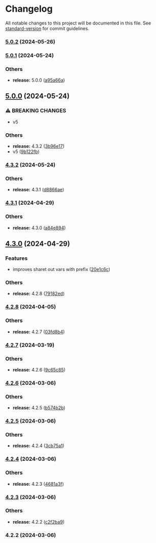 # Changelog

All notable changes to this project will be documented in this file. See [standard-version](https://github.com/conventional-changelog/standard-version) for commit guidelines.

### [5.0.2](https://github.com/alelltech/azdo-http-axios/compare/v5.0.1...v5.0.2) (2024-05-26)

### [5.0.1](https://github.com/alelltech/azdo-http-axios/compare/v5.0.0...v5.0.1) (2024-05-24)


### Others

* **release:** 5.0.0 ([a95a66a](https://github.com/alelltech/azdo-http-axios/commit/a95a66a2d447484c16f9cf1ad3eff5c93dfa1256))

## [5.0.0](https://github.com/alelltech/azdo-http-axios/compare/v4.3.2...v5.0.0) (2024-05-24)


### ⚠ BREAKING CHANGES

* v5

### Others

* **release:** 4.3.2 ([3b96e17](https://github.com/alelltech/azdo-http-axios/commit/3b96e1730753fc414460697fcbff189206b94392))
* v5 ([9b122fb](https://github.com/alelltech/azdo-http-axios/commit/9b122fb76b1a5128d01faa69d965f0fb6d8fcd22))

### [4.3.2](https://github.com/alelltech/azdo-http-axios/compare/v4.3.1...v4.3.2) (2024-05-24)


### Others

* **release:** 4.3.1 ([d8866ae](https://github.com/alelltech/azdo-http-axios/commit/d8866ae1c3c2cceec4f0c351295a47ca41fef8ad))

### [4.3.1](https://github.com/alelltech/azdo-http-axios/compare/v4.3.0...v4.3.1) (2024-04-29)


### Others

* **release:** 4.3.0 ([a84e894](https://github.com/alelltech/azdo-http-axios/commit/a84e894bc0b9f48a43cc14fd1d3795c8d92c7445))

## [4.3.0](https://github.com/alelltech/azdo-http-axios/compare/v4.2.8...v4.3.0) (2024-04-29)


### Features

* improves sharet out vars with prefix ([20e1c6c](https://github.com/alelltech/azdo-http-axios/commit/20e1c6c8505cb4e879177dfa649845a829d1fd30))


### Others

* **release:** 4.2.8 ([79182ed](https://github.com/alelltech/azdo-http-axios/commit/79182ed68674c38e41813d287d91550ee271838c))

### [4.2.8](https://github.com/alelltech/azdo-http-axios/compare/v4.2.7...v4.2.8) (2024-04-05)


### Others

* **release:** 4.2.7 ([03fd8b4](https://github.com/alelltech/azdo-http-axios/commit/03fd8b45a7a70d27abda14a9e539c34e44a182b2))

### [4.2.7](https://github.com/alelltech/azdo-http-axios/compare/v4.2.6...v4.2.7) (2024-03-19)


### Others

* **release:** 4.2.6 ([9c65c85](https://github.com/alelltech/azdo-http-axios/commit/9c65c85af2c8ba1f6d8da2e87cb1f3d826a6ca3f))

### [4.2.6](https://github.com/alelltech/azdo-http-axios/compare/v4.2.5...v4.2.6) (2024-03-06)


### Others

* **release:** 4.2.5 ([b574b2b](https://github.com/alelltech/azdo-http-axios/commit/b574b2b0f926b52b1479ef831e173b1debe4a052))

### [4.2.5](https://github.com/alelltech/azdo-http-axios/compare/v4.2.4...v4.2.5) (2024-03-06)


### Others

* **release:** 4.2.4 ([3cb75a1](https://github.com/alelltech/azdo-http-axios/commit/3cb75a1a8675924b315a8dcf0cade349013d194b))

### [4.2.4](https://github.com/alelltech/azdo-http-axios/compare/v4.2.3...v4.2.4) (2024-03-06)


### Others

* **release:** 4.2.3 ([4681a3f](https://github.com/alelltech/azdo-http-axios/commit/4681a3f4b5efaf2f57cd34bc6cb75fac3658f21f))

### [4.2.3](https://github.com/alelltech/azdo-http-axios/compare/v4.2.2...v4.2.3) (2024-03-06)


### Others

* **release:** 4.2.2 ([c2f2ba9](https://github.com/alelltech/azdo-http-axios/commit/c2f2ba931fd236055493796d1bb9a60c7de7aeb7))

### 4.2.2 (2024-03-06)
